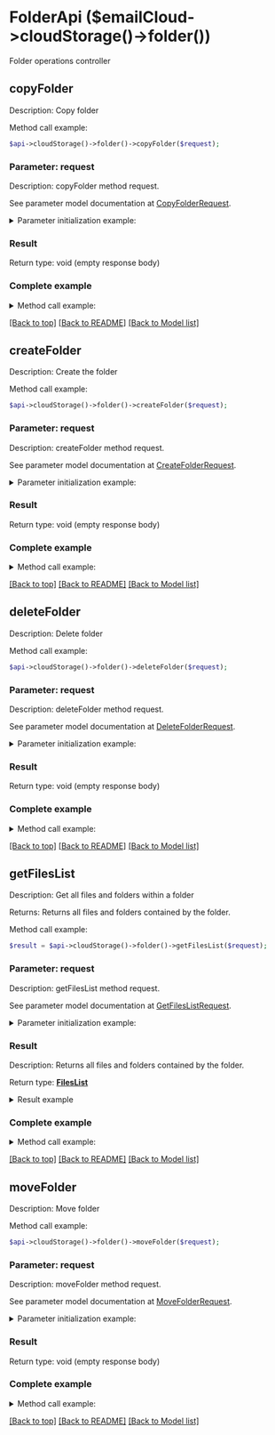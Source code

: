 # FolderApi ($emailCloud->cloudStorage()->folder())

Folder operations controller

## **copyFolder**

Description: Copy folder


Method call example:
```php
$api->cloudStorage()->folder()->copyFolder($request);
```

### Parameter: request

Description: copyFolder method request.

See parameter model documentation at [CopyFolderRequest](CopyFolderRequest.md).

<details>
    <summary>Parameter initialization example:</summary>

```php
$request = Models::CopyFolderRequest()
    ->src_path('/storage/path/to/source/folder')
    ->dest_path('/storage/path/to/destination/folder')
    ->src_storage_name('First Storage')
    ->dest_storage_name('Other Storage')
    ->build();
```

</details>

### Result

Return type: void (empty response body)

### Complete example

<details>
    <summary>Method call example:</summary>

```php
$api = new EmailCloud($appKey, $appSid);

// Prepare parameters:
$request = Models::CopyFolderRequest()
    ->src_path('/storage/path/to/source/folder')
    ->dest_path('/storage/path/to/destination/folder')
    ->src_storage_name('First Storage')
    ->dest_storage_name('Other Storage')
    ->build();

// Call method:
$api->cloudStorage()->folder()->copyFolder($request);
```

</details>

[[Back to top]](#)  [[Back to README]](README.md) [[Back to Model list]](Models.md)

## **createFolder**

Description: Create the folder


Method call example:
```php
$api->cloudStorage()->folder()->createFolder($request);
```

### Parameter: request

Description: createFolder method request.

See parameter model documentation at [CreateFolderRequest](CreateFolderRequest.md).

<details>
    <summary>Parameter initialization example:</summary>

```php
$request = Models::CreateFolderRequest()
    ->path('/storage/path/to/new/folder')
    ->storage_name('First Storage')
    ->build();
```

</details>

### Result

Return type: void (empty response body)

### Complete example

<details>
    <summary>Method call example:</summary>

```php
$api = new EmailCloud($appKey, $appSid);

// Prepare parameters:
$request = Models::CreateFolderRequest()
    ->path('/storage/path/to/new/folder')
    ->storage_name('First Storage')
    ->build();

// Call method:
$api->cloudStorage()->folder()->createFolder($request);
```

</details>

[[Back to top]](#)  [[Back to README]](README.md) [[Back to Model list]](Models.md)

## **deleteFolder**

Description: Delete folder


Method call example:
```php
$api->cloudStorage()->folder()->deleteFolder($request);
```

### Parameter: request

Description: deleteFolder method request.

See parameter model documentation at [DeleteFolderRequest](DeleteFolderRequest.md).

<details>
    <summary>Parameter initialization example:</summary>

```php
$request = Models::DeleteFolderRequest()
    ->path('/storage/path/to/folder')
    ->storage_name('First Storage')
    ->recursive(true)
    ->build();
```

</details>

### Result

Return type: void (empty response body)

### Complete example

<details>
    <summary>Method call example:</summary>

```php
$api = new EmailCloud($appKey, $appSid);

// Prepare parameters:
$request = Models::DeleteFolderRequest()
    ->path('/storage/path/to/folder')
    ->storage_name('First Storage')
    ->recursive(true)
    ->build();

// Call method:
$api->cloudStorage()->folder()->deleteFolder($request);
```

</details>

[[Back to top]](#)  [[Back to README]](README.md) [[Back to Model list]](Models.md)

## **getFilesList**

Description: Get all files and folders within a folder

Returns: Returns all files and folders contained by the folder.

Method call example:
```php
$result = $api->cloudStorage()->folder()->getFilesList($request);
```

### Parameter: request

Description: getFilesList method request.

See parameter model documentation at [GetFilesListRequest](GetFilesListRequest.md).

<details>
    <summary>Parameter initialization example:</summary>

```php
$request = Models::GetFilesListRequest()
    ->path('/storage/path/to/folder')
    ->storage_name('First Storage')
    ->build();
```

</details>

### Result

Description: Returns all files and folders contained by the folder.

Return type: [**FilesList**](FilesList.md)

<details>
    <summary>Result example</summary>

```php
$result = Models::filesList()
    ->value(array(
        Models::storageFile()
            ->name('file.ext')
            ->modifiedDate(new DateTime())
            ->size(1024)
            ->path('/path/to/file/on/storage')
            ->build()))
    ->build();
```
</details>

### Complete example

<details>
    <summary>Method call example:</summary>

```php
$api = new EmailCloud($appKey, $appSid);

// Prepare parameters:
$request = Models::GetFilesListRequest()
    ->path('/storage/path/to/folder')
    ->storage_name('First Storage')
    ->build();

// Call method:
$result = $api->cloudStorage()->folder()->getFilesList($request);

// Result example:
$result = Models::filesList()
    ->value(array(
        Models::storageFile()
            ->name('file.ext')
            ->modifiedDate(new DateTime())
            ->size(1024)
            ->path('/path/to/file/on/storage')
            ->build()))
    ->build();
```

</details>

[[Back to top]](#)  [[Back to README]](README.md) [[Back to Model list]](Models.md)

## **moveFolder**

Description: Move folder


Method call example:
```php
$api->cloudStorage()->folder()->moveFolder($request);
```

### Parameter: request

Description: moveFolder method request.

See parameter model documentation at [MoveFolderRequest](MoveFolderRequest.md).

<details>
    <summary>Parameter initialization example:</summary>

```php
$request = Models::MoveFolderRequest()
    ->src_path('/storage/path/to/source/folder')
    ->dest_path('/storage/path/to/destination/folder')
    ->src_storage_name('First Storage')
    ->dest_storage_name('Other Storage')
    ->build();
```

</details>

### Result

Return type: void (empty response body)

### Complete example

<details>
    <summary>Method call example:</summary>

```php
$api = new EmailCloud($appKey, $appSid);

// Prepare parameters:
$request = Models::MoveFolderRequest()
    ->src_path('/storage/path/to/source/folder')
    ->dest_path('/storage/path/to/destination/folder')
    ->src_storage_name('First Storage')
    ->dest_storage_name('Other Storage')
    ->build();

// Call method:
$api->cloudStorage()->folder()->moveFolder($request);
```

</details>

[[Back to top]](#)  [[Back to README]](README.md) [[Back to Model list]](Models.md)

